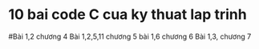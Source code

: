 # 10 bai code C cua ky thuat lap trinh 
#Bài 1,2 chương 4
Bài 1,2,5,11 chương 5
bài 1,6 chương 6
Bài 1,3, chương 7
